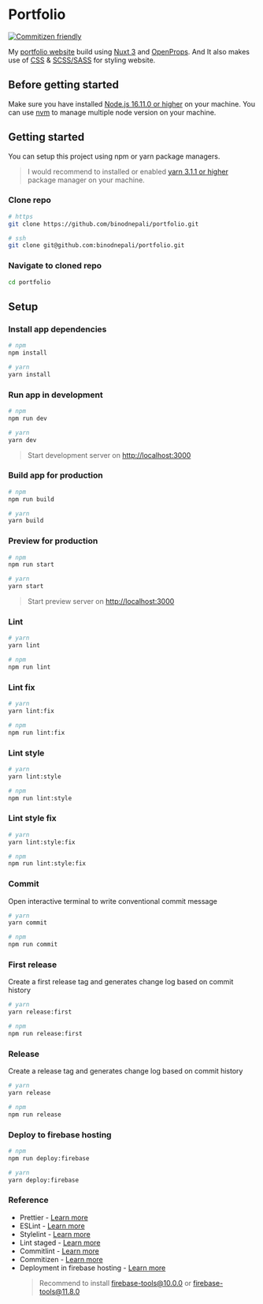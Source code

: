 # Portfolio

[![Commitizen friendly](https://img.shields.io/badge/commitizen-friendly-brightgreen.svg)](http://commitizen.github.io/cz-cli/)

My [portfolio website](https://binodnepali.me/) build using [Nuxt 3](https://v3.nuxtjs.org/) and [OpenProps](https://open-props.style/). And It also makes use of [CSS](https://developer.mozilla.org/en-US/docs/Web/CSS) & [SCSS/SASS](https://sass-lang.com/) for styling website.

## Before getting started

Make sure you have installed [Node.js 16.11.0 or higher](https://nodejs.org/en/) on your machine. You can use [nvm](https://github.com/nvm-sh/nvm) to manage multiple node version on your machine.

## Getting started

You can setup this project using npm or yarn package managers.

> I would recommend to installed or enabled [yarn 3.1.1 or higher](https://yarnpkg.com/getting-started) package manager on your machine.

### Clone repo

```bash
# https
git clone https://github.com/binodnepali/portfolio.git

# ssh
git clone git@github.com:binodnepali/portfolio.git
```

### Navigate to cloned repo

```bash
cd portfolio
```

## Setup

### Install app dependencies

```bash
# npm
npm install

# yarn
yarn install
```

### Run app in development

```bash
# npm
npm run dev

# yarn
yarn dev
```

> Start development server on <http://localhost:3000>

### Build app for production

```bash
# npm
npm run build

# yarn
yarn build
```

### Preview for production

```bash
# npm
npm run start

# yarn
yarn start
```

> Start preview server on <http://localhost:3000>

### Lint

```bash
# yarn
yarn lint

# npm
npm run lint
```

### Lint fix

```bash
# yarn
yarn lint:fix

# npm
npm run lint:fix
```

### Lint style

```bash
# yarn
yarn lint:style

# npm
npm run lint:style
```

### Lint style fix

```bash
# yarn
yarn lint:style:fix

# npm
npm run lint:style:fix
```

### Commit

Open interactive terminal to write conventional commit message

```bash
# yarn
yarn commit

# npm
npm run commit
```

### First release

Create a first release tag and generates change log based on commit history

```bash
# yarn
yarn release:first

# npm
npm run release:first
```

### Release

Create a release tag and generates change log based on commit history

```bash
# yarn
yarn release

# npm
npm run release
```

### Deploy to firebase hosting

```bash
# npm
npm run deploy:firebase

# yarn
yarn deploy:firebase
```

### Reference

* Prettier - [Learn more](https://prettier.io/)
* ESLint - [Learn more](https://eslint.org/)
* Stylelint - [Learn more](https://stylelint.io/)
* Lint staged - [Learn more](https://github.com/okonet/lint-staged)
* Commitlint - [Learn more](https://commitlint.js.org/#/)
* Commitizen - [Learn more](https://commitizen.github.io/cz-cli/)
* Deployment in firebase hosting - [Learn more](https://nitro.unjs.io/deploy/providers/firebase)
  >Recommend to install firebase-tools@10.0.0 or firebase-tools@11.8.0
